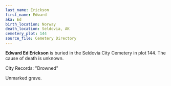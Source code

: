 ```yaml
---
last_name: Erickson
first_name: Edward
aka: Ed
birth_location: Norway
death_location: Seldovia, AK
cemetery_plot: 144
source_file: Cemetery Directory
---
```

**Edward  Ed Erickson** is buried in the Seldovia City Cemetery in plot 144.  The cause of death is unknown.

City Records: "Drowned"

Unmarked grave.
